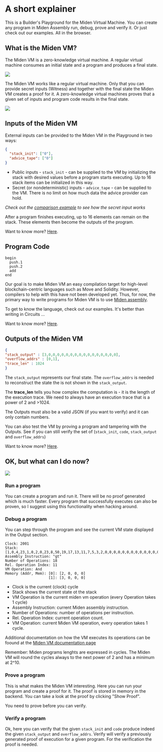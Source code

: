 # A short explainer

This is a Builder's Playground for the Miden Virtual Machine. You can create any program in Miden Assembly run, debug, prove and verify it. Or just check out our examples. All in the browser.

## What is the Miden VM?
The Miden VM is a zero-knowledge virtual machine. A regular virtual machine consumes an initial state and a program and produces a final state.

![](https://i.imgur.com/y3yYt2R.png)

The Miden VM works like a regular virtual machine. Only that you can provide secret inputs (Witness) and together with the final state the Miden VM creates a proof for it. A zero-knowledge virtual machines proves that a given set of inputs and program code results in the final state.  

![](https://i.imgur.com/t517366.png)

## Inputs of the Miden VM
External inputs can be provided to the Miden VM in the Playground in two ways:

```json
{
  "stack_init": ["0"],
  "advice_tape": ["0"]
}
```

* Public inputs - `stack_init` - can be supplied to the VM by initializing the stack with desired values before a program starts executing. Up to 16 stack items can be initialized in this way.
* Secret (or nondeterministic) inputs - `advice_tape` - can be supplied to the VM. There is no limit on how much data the advice provider can hold. 

*Check out the [comparison example](https://github.com/0xPolygonMiden/examples/blob/main/examples/comparison.masm) to see how the secret input works*

After a program finishes executing, up to 16 elements can remain on the stack. These elements then become the outputs of the program.

Want to know more? [Here](https://wiki.polygon.technology/docs/miden/intro/overview#inputs-and-outputs).

## Program Code
```
begin
  push.1
  push.2
  add
end
```

Our goal is to make Miden VM an easy compilation target for high-level blockchain-centric languages such as Move and Solidity.  However, compilers to help with this have not been developed yet. Thus, for now, the primary way to write programs for Miden VM is to use [Miden assembly](https://wiki.polygon.technology/docs/miden/user_docs/assembly/main).

To get to know the language, check out our examples. It's better than writing in Circuits ...

Want to know more? [Here](https://wiki.polygon.technology/docs/miden/user_docs/assembly/main).

## Outputs of the Miden VM

```json
{
"stack_output" : [3,0,0,0,0,0,0,0,0,0,0,0,0,0,0,0,0],
"overflow_addrs" : [0,1],
"trace_len" : 1024
}
```

The `stack_output` represents our final state. The `overflow_addrs` is needed to reconstruct the state the is not shown in the `stack_output`. 

The **trace_len** tells you how complex the computation is - it is the length of the execution trace. We need to always have an execution trace that is a power of 2 and >1024.  

The Outputs must also be a valid JSON (if you want to verify) and it can only contain numbers. 

You can also test the VM by proving a program and tampering with the Outputs. See if you can still verify the set of (`stack_init`, `code`, `stack_output` and `overflow_addrs`)

Want to know more? [Here](https://wiki.polygon.technology/docs/miden/user_docs/assembly/main).

## OK, but what can I do now?

![](https://i.imgur.com/Y6pkjzt.png)

### Run a program
You can create a program and run it. There will be no proof generated which is much faster. Every program that successfully executes can also be proven, so I suggest using this functionality when hacking around. 

### Debug a program
You can step through the program and see the current VM state displayed in the Output section. 

```
Clock: 2001
Stack: [1,0,4,23,1,0,2,0,23,8,50,19,17,13,11,7,5,3,2,0,0,0,0,0,0,0,0,0,0,0,0,0,0,0]
Assembly Instruction: "gt"
Number of Operations: 18
Rel. Operation Index: 11
VM Operation: And
Memory (Addr, Mem): [0]: [2, 0, 0, 0] 
                    [1]: [3, 0, 0, 0] 
```

* Clock is the current (clock) cycle
* Stack shows the current state ot the stack
* VM Operation is the current miden vm operation (every Operation takes 1 cycle)
* Assembly Instruction: current Miden assembly instruction.
* Number of Operations: number of operations per instruction.
* Rel. Operation Index: current operation count.
* VM Operation: current Miden VM operation, every operation takes 1 cycle.
	
Additional documentation on how the VM executes its operations can be foound at the [Miden VM documentation page](https://0xpolygonmiden.github.io/miden-vm/design/programs.html)

Remember: Miden programs lenghts are expressed in cycles. The Miden VM will round the cycles always to the next power of 2 and has a minimum at 2^10.

### Prove a program
This is what makes the Miden VM interesting. Here you can run your program and create a proof for it. The proof is stored in memory in the backend. You can take a look at the proof by clicking "Show Proof".

You need to prove before you can verify.

### Verify a program
Ok, here you can verify that the given `stack_init` and `code` produce indeed the given `stack_output` and `overflow_addrs`. Verify will verify a previously generated proof of execution for a given program. For the verification the proof is needed.
